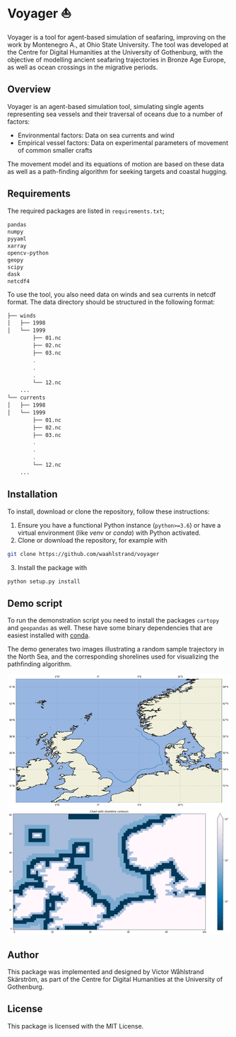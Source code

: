 # Voyager ⛵
Voyager is a tool for agent-based simulation of seafaring, improving on the work by Montenegro A., at Ohio State University. 
The tool was developed at the Centre for Digital Humanities at the University of Gothenburg, with the objective of modelling ancient seafaring trajectories
in Bronze Age Europe, as well as ocean crossings in the migrative periods.

## Overview
Voyager is an agent-based simulation tool, simulating single agents representing sea vessels and their traversal of oceans due to a number of factors:
- Environmental factors: Data on sea currents and wind
- Empirical vessel factors: Data on experimental parameters of movement of common smaller crafts

The movement model and its equations of motion are based on these data as well as a path-finding algorithm for seeking targets and coastal hugging.

## Requirements
The required packages are listed in ``requirements.txt``;
```
pandas
numpy
pyyaml
xarray
opencv-python
geopy
scipy
dask
netcdf4
```
To use the tool, you also need data on winds and sea currents in netcdf format. The data directory should be structured in the following format:

```bash
├── winds
│   ├── 1998
│   └── 1999
        ├── 01.nc
        ├── 02.nc
        ├── 03.nc
        .
        .
        .
        └── 12.nc
    ...
└── currents
│   ├── 1998
│   └── 1999
        ├── 01.nc
        ├── 02.nc
        ├── 03.nc
        .
        .
        .
        └── 12.nc
    ...
```


## Installation
To install, download or clone the repository, follow these instructions:

1. Ensure you have a functional Python instance (``python>=3.6``) or have a virtual environment (like *venv* or *conda*) with Python activated.
2. Clone or download the repository, for example with

```bash
git clone https://github.com/waahlstrand/voyager
```
3. Install the package with
```bash
python setup.py install
```

## Demo script
To run the demonstration script you need to install the packages `cartopy` and `geopandas` as well. These have some binary dependencies that are easiest installed with [conda](https://docs.conda.io/en/latest/).

The demo generates two images illustrating a random sample trajectory in the North Sea, and the corresponding shorelines used for visualizing the pathfinding algorithm.

![Random generated trajectory](images/route.png)
![Shorelines used for pathfinding for the above trajectory](images/shorelines.png)




## Author
This package was implemented and designed by Victor Wåhlstrand Skärström, as part of the Centre for Digital Humanities at the University of Gothenburg.

## License
This package is licensed with the MIT License.